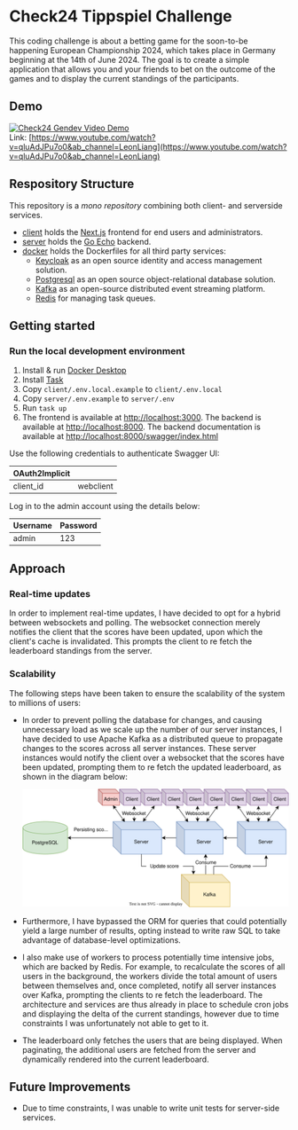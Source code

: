 # Check24 Tippspiel Challenge

This coding challenge is about a betting game for the soon-to-be happening European Championship 2024, which takes place in Germany beginning at the 14th of June 2024. The goal is to create a simple application that allows you and your friends to bet on the outcome of the games and to display the current standings of the participants.

## Demo
[![Check24 Gendev Video Demo](https://img.youtube.com/vi/qluAdJPu7o0/0.jpg)](https://www.youtube.com/watch?v=qluAdJPu7o0&ab_channel=LeonLiang)\
Link: [https://www.youtube.com/watch?v=qluAdJPu7o0&ab_channel=LeonLiang](https://www.youtube.com/watch?v=qluAdJPu7o0&ab_channel=LeonLiang)

## Respository Structure
This repository is a _mono repository_ combining both client- and serverside services.
- [client](client) holds the [Next.js](https://nextjs.org/) frontend for end users and administrators.
- [server](server) holds the [Go Echo](https://echo.labstack.com/) backend.
- [docker](docker) holds the Dockerfiles for all third party services:
  - [Keycloak](https://www.keycloak.org/) as an open source identity and access management solution.
  - [Postgresql](https://www.postgresql.org/) as an open source object-relational database solution.
  - [Kafka](https://kafka.apache.org/) as an open-source distributed event streaming platform.
  - [Redis](https://redis.io/) for managing task queues.

## Getting started
### Run the local development environment
1. Install & run [Docker Desktop](https://www.docker.com/)
1. Install [Task](https://taskfile.dev/installation/)
1. Copy `client/.env.local.example` to `client/.env.local`
1. Copy `server/.env.example` to `server/.env`
1. Run `task up`
1. The frontend is available at [http://localhost:3000](http://localhost:3000). 
   The backend is available at [http://localhost:8000](http://localhost:8000).
   The backend documentation is available at [http://localhost:8000/swagger/index.html](http://localhost:8000/swagger/index.html)

Use the following credentials to authenticate Swagger UI:

| OAuth2Implicit |           |
|----------------|-----------|
| client_id      | webclient |

Log in to the admin account using the details below:

| Username | Password |
|----------|----------|
| admin    | 123      |

## Approach

### Real-time updates
In order to implement real-time updates, I have decided to opt for a hybrid between websockets and polling. 
The websocket connection merely notifies the client that the scores have been updated, upon which the client's cache is invalidated.
This prompts the client to re fetch the leaderboard standings from the server. 

### Scalability
The following steps have been taken to ensure the scalability of the system to millions of users: 
- In order to prevent polling the database for changes, and causing unnecessary load as we scale up the number of our server instances, I have decided to use Apache Kafka as a distributed queue to propagate changes to the scores across all server instances. 
These server instances would notify the client over a websocket that the scores have been updated, prompting them to re fetch the updated leaderboard, as shown in the diagram below:

    ![System Architecture](./system-architecture.svg)

- Furthermore, I have bypassed the ORM for queries that could potentially yield a large number of results, opting instead to write raw SQL to take advantage of database-level optimizations.
- I also make use of workers to process potentially time intensive jobs, which are backed by Redis. For example, to recalculate the scores of all users in the background, the workers divide the total amount of users between themselves and, once completed, notify all server instances over Kafka, prompting the clients to re fetch the leaderboard. 
The architecture and services are thus already in place to schedule cron jobs and displaying the delta of the current standings, however due to time constraints I was unfortunately not able to get to it.
- The leaderboard only fetches the users that are being displayed. When paginating, the additional users are fetched from the server and dynamically rendered into the current leaderboard. 

## Future Improvements
- Due to time constraints, I was unable to write unit tests for server-side services.



